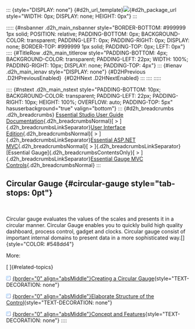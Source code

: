 ::: {style="DISPLAY: none"}
[](ms-xhelp:///?Id=d2h_url_template){#d2h_url_template}![](!package_url!){#d2h_package_url style="WIDTH: 0px; DISPLAY: none; HEIGHT: 0px"}
:::

::::: {#nsbanner .d2h_main_nsbanner style="BORDER-BOTTOM: #999999 1px solid; POSITION: relative; PADDING-BOTTOM: 0px; BACKGROUND-COLOR: transparent; PADDING-LEFT: 0px; PADDING-RIGHT: 0px; DISPLAY: none; BORDER-TOP: #999999 1px solid; PADDING-TOP: 0px; LEFT: 0px"}
:::: {#TitleRow .d2h_main_titlerow style="PADDING-BOTTOM: 4px; BACKGROUND-COLOR: transparent; PADDING-LEFT: 22px; WIDTH: 100%; PADDING-RIGHT: 10px; DISPLAY: none; PADDING-TOP: 4px"}
::: {#ienav .d2h_main_ienav style="DISPLAY: none"}
[](ms-xhelp:///?Id=40e49273-50bb-4d67-8631-7592d9b36828){#D2HPrevious .D2HPreviousEnabled}  [](ms-xhelp:///?Id=db7ba6fa-881f-4c10-a4b2-372c187f4a74){#D2HNext .D2HNextEnabled}
:::
::::
:::::

:::: {#nstext .d2h_main_nstext style="PADDING-BOTTOM: 10px; BACKGROUND-COLOR: transparent; PADDING-LEFT: 22px; PADDING-RIGHT: 10px; HEIGHT: 100%; OVERFLOW: auto; PADDING-TOP: 5px" hasuserbackground="true" valign="bottom"}
::: {#d2h_breadcrumbs .d2h_breadcrumbs}
[Essential Studio User Guide Documentation](ms-xhelp:///?Id=12457748-09e3-4d74-a240-8e049cedf030){.d2h_breadcrumbsNormal}[ \> ]{.d2h_breadcrumbsLinkSeparator}[User Interface Edition](ms-xhelp:///?Id=c29296b7-531c-413b-a0ec-488ca1f7f669){.d2h_breadcrumbsNormal}[ \> ]{.d2h_breadcrumbsLinkSeparator}[Essential ASP.NET MVC](ms-xhelp:///?Id=4b14e7d1-65c4-4f67-b1aa-2c37709905a5){.d2h_breadcrumbsNormal}[ \> ]{.d2h_breadcrumbsLinkSeparator}[Essential Gauge]{.d2h_breadcrumbsContentsOnly}[ \> ]{.d2h_breadcrumbsLinkSeparator}[Essential Gauge MVC Controls](ms-xhelp:///?Id=40e49273-50bb-4d67-8631-7592d9b36828){.d2h_breadcrumbsNormal}
:::

## Circular Gauge {#circular-gauge style="tab-stops: 0pt"}

 

Circular gauge evaluates the values of the scales and presents it in a circular manner. Circular Gauge enables you to quickly build high quality dashboard, process control, gadget and clocks. Circular gauge consist of important internal domains to present data in a more sophisticated way.[]{style="COLOR: #548dd4"}

More:

[ ]{#related-topics}

[![](button.gif){border="0" align="absMiddle"}Creating a Circular Gauge](ms-xhelp:///?Id=db7ba6fa-881f-4c10-a4b2-372c187f4a74){style="TEXT-DECORATION: none"}

[![](button.gif){border="0" align="absMiddle"}Elaborate Structure of the Control](ms-xhelp:///?Id=c2bb4b5f-c256-41af-b996-1468c86c9e3e){style="TEXT-DECORATION: none"}

[![](button.gif){border="0" align="absMiddle"}Concept and Features](ms-xhelp:///?Id=f59e7adf-ca9f-429b-b4e9-2f1c70c62216){style="TEXT-DECORATION: none"}
::::

